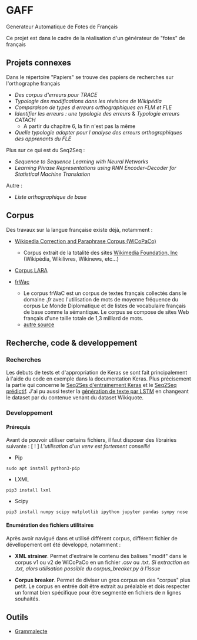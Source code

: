 # GAFF
Generateur Automatique de Fotes de Français

Ce projet est dans le cadre de la réalisation d'un générateur de "fotes" de français

## Projets connexes

Dans le répertoire "Papiers" se trouve des papiers de recherches sur l'orthographe français
* *Des corpus d'erreurs pour TRACE*
* *Typologie des modifications dans les révisions de Wikipédia*
* *Comparaison de types d erreurs orthographiques en FLM et FLE*
* *Identifier les erreurs : une typologie des erreurs* & *Typologie erreurs CATACH*
    * A partir du chapitre 6, la fin n'est pas la même
* *Quelle typologie adopter pour l analyse des erreurs orthographiques des apprenants du FLE*

Plus sur ce qui est du Seq2Seq :
* *Sequence to Sequence Learning with Neural Networks*
* *Learning Phrase Representations using RNN Encoder–Decoder for Statistical Machine Translation*

Autre :
* *Liste orthographique de base*

## Corpus

Des travaux sur la langue française existe déjà, notamment :

* [Wikipedia Correction and Paraphrase Corpus (WiCoPaCo)]()
    * Corpus extrait de la totalité des sites [Wikimedia Foundation, Inc](https://wikimediafoundation.org/) (Wikipédia, Wikilivres, Wikinews, etc...)

* [Corpus LARA](https://github.com/fauconnier/corpus-LARA)

* [frWac](https://corpora.dipintra.it/public/run.cgi/corp_info?corpname=frwac_full)
    * Le corpus frWaC est un corpus de textes français collectés dans le domaine *.fr* avec l'utilisation de mots de moyenne fréquence du corpus Le Monde Diplomatique et de listes de vocabulaire français de base comme la sémantique. Le corpus se compose de sites Web français d'une taille totale de 1,3 milliard de mots.
    * [autre source](https://www.sketchengine.eu/frwac-french-corpus/)

## Recherche, code & developpement

### Recherches

Les debuts de tests et d'appropriation de Keras se sont fait principalement à l'aide du code en exemple dans la documentation Keras.
Plus précisement la partie qui concerne le [Seq2Ses d'entrainement Keras](https://keras.io/examples/lstm_seq2seq/) et le [Seq2Seq prédictif](https://keras.io/examples/lstm_seq2seq_restore/).
J'ai pu aussi tester la [génération de texte par LSTM](https://keras.io/examples/lstm_text_generation/) en changeant le dataset par du contenue venant du dataset Wikiquote.

### Developpement

#### Prérequis

Avant de pouvoir utiliser certains fichiers, il faut disposer des librairies suivante :
[ ! ] *L'utilisation d'un venv est fortement conseillé*

* Pip
```
sudo apt install python3-pip
```

* LXML
```
pip3 install lxml
```

* Scipy

```
pip3 install numpy scipy matplotlib ipython jupyter pandas sympy nose
```

#### Enumération des fichiers utilitaires

Après avoir navigué dans et utilisé différent corpus, différent fichier de dévellopement ont été développé, notamment :

* **XML strainer**. Permet d'extraire le contenu des balises "modif" dans le corpus v1 ou v2 de WiCoPaCo en un fichier .csv ou .txt. *Si extraction en .txt, alors utilisation possible du corpus_breaker.py à l'issue*

* **Corpus breaker**. Permet de diviser un gros corpus en des "corpus" plus petit. Le corpus en entrée doit être extrait au préalable et dois respecter un format bien spécifique pour être segmenté en fichiers de n lignes souhaités.

## Outils

* [Grammalecte](https://grammalecte.net/)
